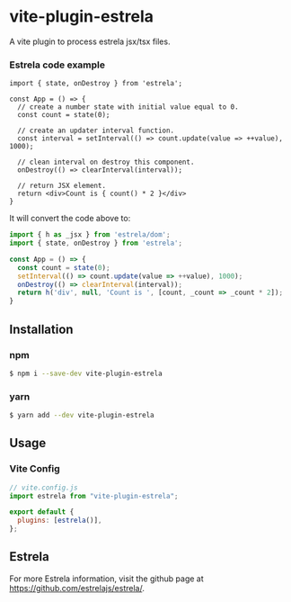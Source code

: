 # vite-plugin-estrela

A vite plugin to process estrela jsx/tsx files.

### Estrela code example

```tsx
import { state, onDestroy } from 'estrela';

const App = () => {
  // create a number state with initial value equal to 0.
  const count = state(0);

  // create an updater interval function.
  const interval = setInterval(() => count.update(value => ++value), 1000);

  // clean interval on destroy this component.
  onDestroy(() => clearInterval(interval));
  
  // return JSX element.
  return <div>Count is { count() * 2 }</div>
}
```

It will convert the code above to:

```js
import { h as _jsx } from 'estrela/dom';
import { state, onDestroy } from 'estrela';

const App = () => {
  const count = state(0);
  setInterval(() => count.update(value => ++value), 1000);
  onDestroy(() => clearInterval(interval));
  return h('div', null, 'Count is ', [count, _count => _count * 2]);
}
```

## Installation

### npm

```bash
$ npm i --save-dev vite-plugin-estrela
```

### yarn

```bash
$ yarn add --dev vite-plugin-estrela
```

## Usage

### Vite Config

```js
// vite.config.js
import estrela from "vite-plugin-estrela";

export default {
  plugins: [estrela()],
};

```

## Estrela

For more Estrela information, visit the github page at https://github.com/estrelajs/estrela/.
